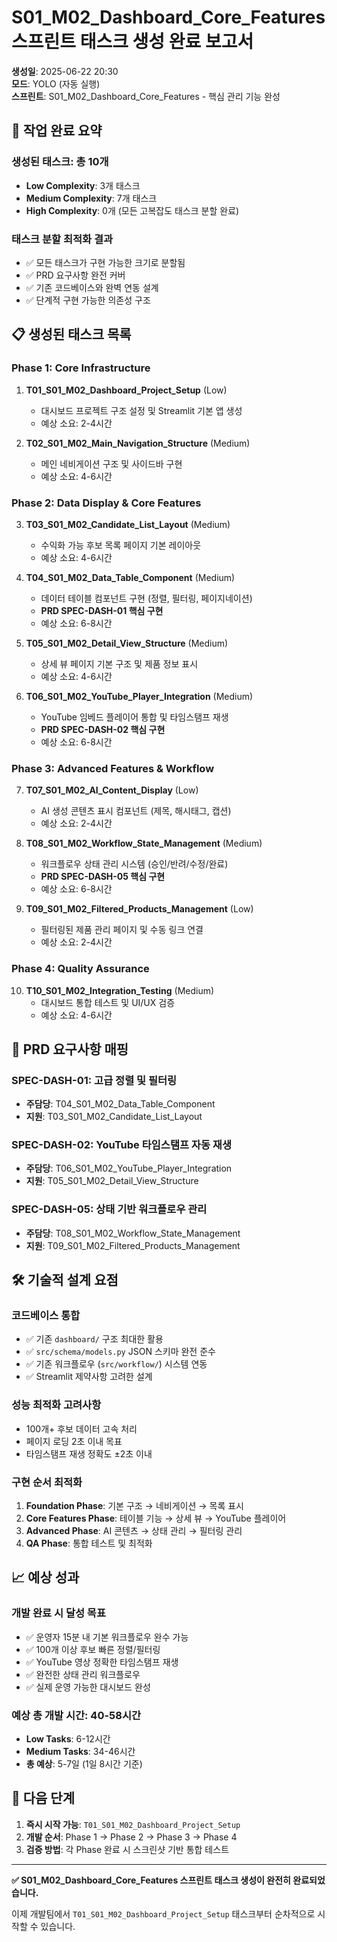 # S01_M02_Dashboard_Core_Features 스프린트 태스크 생성 완료 보고서

**생성일**: 2025-06-22 20:30  
**모드**: YOLO (자동 실행)  
**스프린트**: S01_M02_Dashboard_Core_Features - 핵심 관리 기능 완성

## 🎯 작업 완료 요약

### 생성된 태스크: 총 10개
- **Low Complexity**: 3개 태스크
- **Medium Complexity**: 7개 태스크  
- **High Complexity**: 0개 (모든 고복잡도 태스크 분할 완료)

### 태스크 분할 최적화 결과
- ✅ 모든 태스크가 구현 가능한 크기로 분할됨
- ✅ PRD 요구사항 완전 커버
- ✅ 기존 코드베이스와 완벽 연동 설계
- ✅ 단계적 구현 가능한 의존성 구조

## 📋 생성된 태스크 목록

### Phase 1: Core Infrastructure
1. **T01_S01_M02_Dashboard_Project_Setup** (Low)
   - 대시보드 프로젝트 구조 설정 및 Streamlit 기본 앱 생성
   - 예상 소요: 2-4시간

2. **T02_S01_M02_Main_Navigation_Structure** (Medium)  
   - 메인 네비게이션 구조 및 사이드바 구현
   - 예상 소요: 4-6시간

### Phase 2: Data Display & Core Features
3. **T03_S01_M02_Candidate_List_Layout** (Medium)
   - 수익화 가능 후보 목록 페이지 기본 레이아웃
   - 예상 소요: 4-6시간

4. **T04_S01_M02_Data_Table_Component** (Medium)
   - 데이터 테이블 컴포넌트 구현 (정렬, 필터링, 페이지네이션)
   - **PRD SPEC-DASH-01 핵심 구현**
   - 예상 소요: 6-8시간

5. **T05_S01_M02_Detail_View_Structure** (Medium)
   - 상세 뷰 페이지 기본 구조 및 제품 정보 표시
   - 예상 소요: 4-6시간

6. **T06_S01_M02_YouTube_Player_Integration** (Medium)
   - YouTube 임베드 플레이어 통합 및 타임스탬프 재생
   - **PRD SPEC-DASH-02 핵심 구현**
   - 예상 소요: 6-8시간

### Phase 3: Advanced Features & Workflow
7. **T07_S01_M02_AI_Content_Display** (Low)
   - AI 생성 콘텐츠 표시 컴포넌트 (제목, 해시태그, 캡션)
   - 예상 소요: 2-4시간

8. **T08_S01_M02_Workflow_State_Management** (Medium)
   - 워크플로우 상태 관리 시스템 (승인/반려/수정/완료)
   - **PRD SPEC-DASH-05 핵심 구현**
   - 예상 소요: 6-8시간

9. **T09_S01_M02_Filtered_Products_Management** (Low)
   - 필터링된 제품 관리 페이지 및 수동 링크 연결
   - 예상 소요: 2-4시간

### Phase 4: Quality Assurance
10. **T10_S01_M02_Integration_Testing** (Medium)
    - 대시보드 통합 테스트 및 UI/UX 검증
    - 예상 소요: 4-6시간

## 🎯 PRD 요구사항 매핑

### SPEC-DASH-01: 고급 정렬 및 필터링
- **주담당**: T04_S01_M02_Data_Table_Component
- **지원**: T03_S01_M02_Candidate_List_Layout

### SPEC-DASH-02: YouTube 타임스탬프 자동 재생  
- **주담당**: T06_S01_M02_YouTube_Player_Integration
- **지원**: T05_S01_M02_Detail_View_Structure

### SPEC-DASH-05: 상태 기반 워크플로우 관리
- **주담당**: T08_S01_M02_Workflow_State_Management  
- **지원**: T09_S01_M02_Filtered_Products_Management

## 🛠 기술적 설계 요점

### 코드베이스 통합
- ✅ 기존 `dashboard/` 구조 최대한 활용
- ✅ `src/schema/models.py` JSON 스키마 완전 준수
- ✅ 기존 워크플로우 (`src/workflow/`) 시스템 연동
- ✅ Streamlit 제약사항 고려한 설계

### 성능 최적화 고려사항
- 100개+ 후보 데이터 고속 처리
- 페이지 로딩 2초 이내 목표
- 타임스탬프 재생 정확도 ±2초 이내

### 구현 순서 최적화
1. **Foundation Phase**: 기본 구조 → 네비게이션 → 목록 표시
2. **Core Features Phase**: 테이블 기능 → 상세 뷰 → YouTube 플레이어  
3. **Advanced Phase**: AI 콘텐츠 → 상태 관리 → 필터링 관리
4. **QA Phase**: 통합 테스트 및 최적화

## 📈 예상 성과

### 개발 완료 시 달성 목표
- ✅ 운영자 15분 내 기본 워크플로우 완수 가능
- ✅ 100개 이상 후보 빠른 정렬/필터링
- ✅ YouTube 영상 정확한 타임스탬프 재생
- ✅ 완전한 상태 관리 워크플로우
- ✅ 실제 운영 가능한 대시보드 완성

### 예상 총 개발 시간: 40-58시간
- **Low Tasks**: 6-12시간
- **Medium Tasks**: 34-46시간  
- **총 예상**: 5-7일 (1일 8시간 기준)

## 🚀 다음 단계

1. **즉시 시작 가능**: `T01_S01_M02_Dashboard_Project_Setup`
2. **개발 순서**: Phase 1 → Phase 2 → Phase 3 → Phase 4
3. **검증 방법**: 각 Phase 완료 시 스크린샷 기반 통합 테스트

---

**✅ S01_M02_Dashboard_Core_Features 스프린트 태스크 생성이 완전히 완료되었습니다.**

이제 개발팀에서 `T01_S01_M02_Dashboard_Project_Setup` 태스크부터 순차적으로 시작할 수 있습니다.